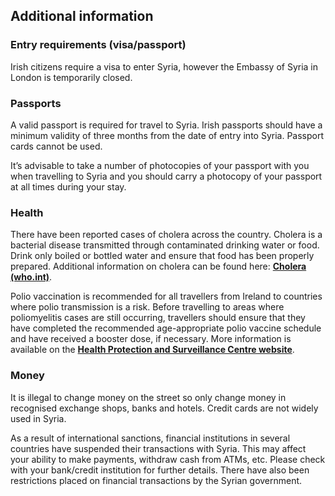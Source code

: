 ## Additional information

### **Entry requirements (visa/passport)**

Irish citizens require a visa to enter Syria, however the Embassy of Syria in London is temporarily closed.

### **Passports**

A valid passport is required for travel to Syria. Irish passports should have a minimum validity of three months from the date of entry into Syria. Passport cards cannot be used.

It’s advisable to take a number of photocopies of your passport with you when travelling to Syria and you should carry a photocopy of your passport at all times during your stay.

### **Health**

There have been reported cases of cholera across the country. Cholera is a bacterial disease transmitted through contaminated drinking water or food. Drink only boiled or bottled water and ensure that food has been properly prepared. Additional information on cholera can be found here: [**Cholera (who.int)**](https://www.who.int/news-room/fact-sheets/detail/cholera?gclid=CjwKCAjw2OiaBhBSEiwAh2ZSP6HKyQ2WUlK-7iA1QXq6KCAOXP4O_MjQhjZ_V0gz5HRx4BN4c76AchoCJCgQAvD_BwE).

Polio vaccination is recommended for all travellers from Ireland to countries where polio transmission is a risk. Before travelling to areas where poliomyelitis cases are still occurring, travellers should ensure that they have completed the recommended age-appropriate polio vaccine schedule and have received a booster dose, if necessary. More information is available on the [**Health Protection and Surveillance Centre website**](http://www.hpsc.ie/A-Z/VaccinePreventable/Polio/Guidance/).

### **Money**

It is illegal to change money on the street so only change money in recognised exchange shops, banks and hotels. Credit cards are not widely used in Syria.

As a result of international sanctions, financial institutions in several countries have suspended their transactions with Syria. This may affect your ability to make payments, withdraw cash from ATMs, etc. Please check with your bank/credit institution for further details. There have also been restrictions placed on financial transactions by the Syrian government.